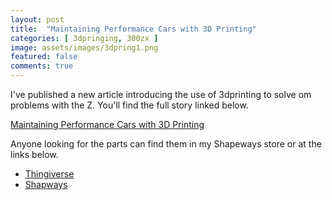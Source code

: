 ```yaml
---
layout: post
title:  "Maintaining Performance Cars with 3D Printing"
categories: [ 3dpringing, 300zx ]
image: assets/images/3dpring1.png
featured: false
comments: true
---
```


I've published a new article introducing the use of 3dprinting to solve om problems with the Z. You'll find the full story linked below.

[Maintaining Performance Cars with 3D Printing](https://medium.com/@300zxproject/3d-printing-car-parts-4bf0aa0b133a)

Anyone looking for the parts can find them in my Shapeways store or at the links below.
- [Thingiverse](https://www.thingiverse.com/thing:4290107)
- [Shapways](https://www.shapeways.com/product/FT5QSJTWQ/300zx-radiator-hose-clip?optionId=165442916&key=fc8719d978441df6f9c13b006a89471e)
